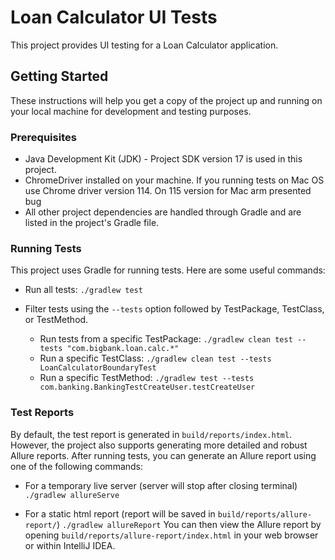 # Loan Calculator UI Tests

This project provides UI testing for a Loan Calculator application. 

## Getting Started

These instructions will help you get a copy of the project up and running on your local machine for development and testing purposes.

### Prerequisites

- Java Development Kit (JDK) - Project SDK version 17 is used in this project.
- ChromeDriver installed on your machine. If you running tests on Mac OS use Chrome driver version 114. On 115 version for Mac arm presented bug
- All other project dependencies are handled through Gradle and are listed in the project's Gradle file.

### Running Tests

This project uses Gradle for running tests. Here are some useful commands:

- Run all tests:
`./gradlew test`

- Filter tests using the `--tests` option followed by TestPackage, TestClass, or TestMethod.

  - Run tests from a specific TestPackage: `./gradlew clean test --tests "com.bigbank.loan.calc.*"`
  - Run a specific TestClass: `./gradlew clean test --tests LoanCalculatorBoundaryTest `
  - Run a specific TestMethod: `./gradlew test --tests com.banking.BankingTestCreateUser.testCreateUser`


  
### Test Reports

By default, the test report is generated in `build/reports/index.html`. However, the project also supports generating more detailed and robust Allure reports. After running tests, you can generate an Allure report using one of the following commands:

- For a temporary live server (server will stop after closing terminal)
`./gradlew allureServe`

- For a static html report (report will be saved in `build/reports/allure-report/`)
`./gradlew allureReport`
You can then view the Allure report by opening `build/reports/allure-report/index.html` in your web browser or within IntelliJ IDEA.
